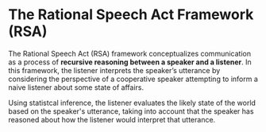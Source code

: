# The Rational Speech Act Framework (RSA)

The Rational Speech Act (RSA) framework conceptualizes communication as a process of **recursive reasoning between a speaker and a listener**. In this framework, the listener interprets the speaker’s utterance by considering the perspective of a cooperative speaker attempting to inform a naive listener about some state of affairs. 

Using statistcal inference, the listener evaluates the likely state of the world based on the speaker's utterance, taking into account that the speaker has reasoned about how the listener would interpret that utterance. 


